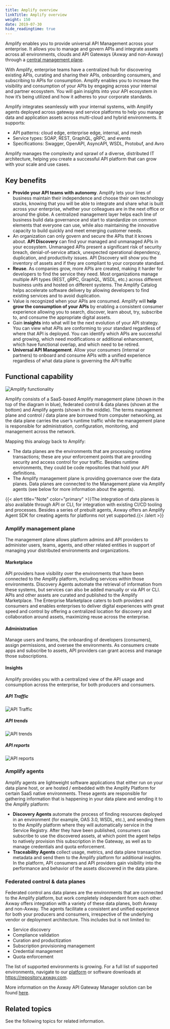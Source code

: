 ```yaml
---
title: Amplify overview
linkTitle: Amplify overview
weight: 150
date: 2019-07-30
hide_readingtime: true
---
```


Amplify enables you to provide universal API Management across your enterprise. It allows you to manage and govern APIs and integrate assets across all environments, clouds and API Gateways (Axway and non-Axway) through a [central management plane](#amplify-management-plane).

With Amplify, enterprise teams have a centralized hub for discovering existing APIs, curating and sharing their APIs, onboarding consumers, and subscribing to APIs for consumption. Amplify enables you to increase the visibility and consumption of your APIs by engaging across your internal and partner ecosystem. You will gain insights into your API ecosystem in how it’s being utilized and how it adheres to your corporate standards.

Amplify integrates seamlessly with your internal systems, with Amplify agents deployed across gateway and service platforms to help you manage data and application assets across multi-cloud and hybrid environments. It supports:

* API patterns: cloud edge, enterprise edge, internal, and mesh
* Service types: SOAP, REST, GraphQL, gRPC, and events
* Specifications: Swagger, OpenAPI, AsyncAPI, WSDL, Protobuf, and Avro

Amplify manages the complexity and sprawl of a diverse, distributed IT architecture, helping you create a successful API platform that can grow with your scale and use cases.

## Key benefits

* **Provide your API teams with autonomy**. Amplify lets your lines of business maintain their independence and choose their own technology stacks, knowing that you will be able to integrate and share what is built across your enterprise, whether your colleagues are in the next office or around the globe. A centralized management layer helps each line of business build data governance and start to standardize on common elements that everyone can use, while also maintaining the innovative capacity to build quickly and meet emerging customer needs.
* An organization can only govern and secure the APIs that it knows about. **API Discovery** can find your managed and unmanaged APIs in your ecosystem. Unmanaged APIs present a significant risk of security breach, denial-of-service attack, unexpected operational dependency, duplication, and productivity issues. API Discovery will show you the inventory of assets and if they are compliant to your corporate standard.
* **Reuse**. As companies grow, more APIs are created, making it harder for developers to find the service they need. Most organizations manage multiple API types (REST, gRPC, GraphQL, WSDL, etc.) across different business units and hosted on different systems. The Amplify Catalog helps accelerate software delivery by allowing developers to find existing services and to avoid duplication.
* Value is recognized when your APIs are consumed. Amplify will **help grow the consumption of your APIs** by enabling a consistent consumer experience allowing you to search, discover, learn about, try, subscribe to, and consume the appropriate digital assets.
* Gain **insights** into what will be the next evolution of your API strategy. You can view what APIs are conforming to your standard regardless of where that API is deployed. You can identify which APIs are successful and growing, which need modifications or additional enhancement, which have functional overlap, and which need to be retired.
* **Universal API Management**. Allow your consumers (internal or partners) to onboard and consume APIs with a unified experience regardless of what data plane is governing the API traffic

## Functional capability

![Amplify functionality](/Images/Overview/amplify-platform-overview.png)

Amplify consists of a SaaS-based Amplify management plane (shown in the top of the diagram in blue), federated control & data planes (shown at the bottom) and Amplify agents (shown in the middle). The terms management plane and control / data plane are borrowed from computer networking, as the data plane carries the user’s runtime traffic while the management plane is responsible for administration, configuration, monitoring, and management across the network.

Mapping this analogy back to Amplify:

* The data planes are the environments that are processing runtime transactions; these are your enforcement points that are providing security and access control for your traffic. Besides runtime environments, they could be code repositories that hold your API definitions.
* The Amplify management plane is providing governance over the data planes. Data planes are connected to the Management plane via Amplify agents (see below for more information about the agents).

{{< alert title="Note" color="primary" >}}The integration of data planes is also available through API or CLI, for integration with existing CI/CD tooling and processes. Besides a series of prebuilt agents, Axway offers an Amplify Agent SDK for creating agents for platforms not yet supported.{{< /alert >}}

### Amplify management plane

The management plane allows platform admins and API providers to administer users, teams, agents, and other related entities in support of managing your distributed environments and organizations.

#### Marketplace

API providers have visibility over the environments that have been connected to the Amplify platform, including services within those environments. Discovery Agents automate the retrieval of information from these systems, but services can also be added manually or via API or CLI. APIs and other assets are curated and published to the Amplify Marketplace. The Enterprise Marketplace caters to both providers and consumers and enables enterprises to deliver digital experiences with great speed and control by offering a centralized location for discovery and collaboration around assets, maximizing reuse across the enterprise.

#### Administration

Manage users and teams, the onboarding of developers (consumers), assign permissions, and oversee the environments. As consumers create apps and subscribe to assets, API providers can grant access and manage those subscriptions.

#### Insights

Amplify provides you with a centralized view of the API usage and consumption across the enterprise, for both producers and consumers.

##### API Traffic

![API Traffic](/Images/Overview/api_traffic.png)

##### API trends

![API trends](/Images/Overview/api_trends.png)

##### API reports

![API reports](/Images/Overview/api_report.png)

### Amplify agents

Amplify agents are lightweight software applications that either run on your data plane host, or are hosted / embedded with the Amplify Platform for certain SaaS native environments. These agents are responsible for gathering information that is happening in your data plane and sending it to the Amplify platform:

* **Discovery Agents** automate the process of finding resources deployed in an environment (for example, OAS 3.0, WSDL, etc.), and sending them to the Amplify platform where they will automatically service in the Service Registry. After they have been published, consumers can subscribe to use the discovered assets, at which point the agent helps to natively provision this subscription in the Gateway, as well as to manage credentials and quota enforcement.
* **Traceability Agents** collect usage, metrics, and data plane transaction metadata and send them to the Amplify platform for additional insights. In the platform, API consumers and API providers gain visibility into the performance and behavior of the assets discovered in the data plane.

### Federated control & data planes

Federated control ans data planes are the environments that are connected to the Amplify platform, but work completely independent from each other. Axway offers integration with a variety of these data planes, both Axway and non-Axway. The agents facilitate a consistent and unified experience for both your producers and consumers, irrespective of the underlying vendor or deployment architecture. This includes but is not limited to:

* Service discovery
* Compliance validation
* Curation and productization
* Subscription provisioning management
* Credential management
* Quota enforcement

The list of supported environments is growing. For a full list of supported environments, navigate to our [platform](https:/platform.axway.com/) or software downloads at <https://repository.axway.com>.

More information on the Axway API Gateway Manager solution can be found [here](https://docs.axway.com/category/apim/).

## Related topics

See the following topics for related information.